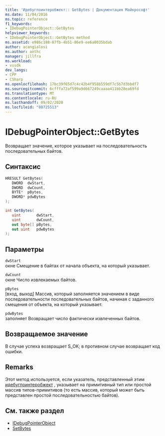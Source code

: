 ```yaml
---
title: 'Идебугпоинтеробжект:: GetBytes | Документация Майкрософт'
ms.date: 11/04/2016
ms.topic: reference
f1_keywords:
- IDebugPointerObject::GetBytes
helpviewer_keywords:
- IDebugPointerObject::GetBytes method
ms.assetid: e986c188-87fb-4b51-86e9-ee6a0035bdab
author: acangialosi
ms.author: anthc
manager: jillfra
ms.workload:
- vssdk
dev_langs:
- CPP
- CSharp
ms.openlocfilehash: 17bc39f65d7c4c42b4f958b559df7c5b7d3bbdf7
ms.sourcegitcommit: 6cfffa72af599a9d667249caaaa411bb28ea69fd
ms.translationtype: MT
ms.contentlocale: ru-RU
ms.lasthandoff: 09/02/2020
ms.locfileid: "80725513"
---
```

# <a name="idebugpointerobjectgetbytes"></a>IDebugPointerObject::GetBytes
Возвращает значение, которое указывает на последовательность последовательных байтов.

## <a name="syntax"></a>Синтаксис

```cpp
HRESULT GetBytes( 
   DWORD  dwStart,
   DWORD  dwCount,
   BYTE*  pBytes,
   DWORD* pdwBytes
);
```

```csharp
int GetBytes(
   uint       dwStart,
   uint       dwCount,
   out byte[] pBytes,
   out uint   pdwBytes
);
```

## <a name="parameters"></a>Параметры
`dwStart`\
окне Смещение в байтах от начала объекта, на который указывает.

`dwCount`\
окне Число извлекаемых байтов.

`pBytes`\
[вход, выход] Массив, который заполняется значением в виде последовательности последовательных байтов, начиная с заданного смещения от объекта, на который указывает.

`pdwBytes`\
заполняет Возвращает число фактически извлеченных байтов.

## <a name="return-value"></a>Возвращаемое значение
 В случае успеха возвращает S_OK; в противном случае возвращает код ошибки.

## <a name="remarks"></a>Remarks
 Этот метод используется, если указатель, представленный этим [идебугпоинтеробжект](../../../extensibility/debugger/reference/idebugpointerobject.md) , указывает на примитивный тип или простой массив типов-примитивов (то есть массив, который может быть представлен простой последовательностью байтов).

## <a name="see-also"></a>См. также раздел
- [IDebugPointerObject](../../../extensibility/debugger/reference/idebugpointerobject.md)
- [SetBytes](../../../extensibility/debugger/reference/idebugpointerobject-setbytes.md)
